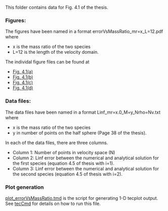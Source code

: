 This folder contains data for Fig. 4.1 of the thesis.

### Figures:  

The figures have been named in a format errorVsMassRatio\_mr=x_L=12.pdf where 
- x is the mass ratio of the two species
- L=12 is the length of the velocity domain.

The individal figure files can be found at  
- [Fig. 4.1(a)](errorVsMassRatio_mr=1_L=12.pdf)
- [Fig. 4.1(b)](errorVsMassRatio_mr=2_L=12.pdf)
- [Fig. 4.1(c)](errorVsMassRatio_mr=4_L=12.pdf)
- [Fig. 4.1(d)](errorVsMassRatio_mr=8_L=12.pdf)

### Data files:  

The data files have been named in a format Linf\_mr=x.0\_M=y\_Nrho=Nv.txt where 
- x is the mass ratio of the two species
- y in number of points on the half sphere (Page 38 of the thesis).

In each of the data files, there are three columns. 
- Column 1: Number of points in velocity space (N)
- Column 2: Linf error between the numerical and analytical solution for the first species (equation 4.5 of thesis with i=1).
- Column 3: Linf error between the numerical and analytical solution for the second species (equation 4.5 of thesis with i=2).

### Plot generation 

[plot_errorVsMassRatio.tmd](plot_errorVsMassRatio.tmd) is the script for generating 1-D tecplot output. See [tecCmd](https://github.com/jaisw7/tecCmd) for details on how to run this file.
